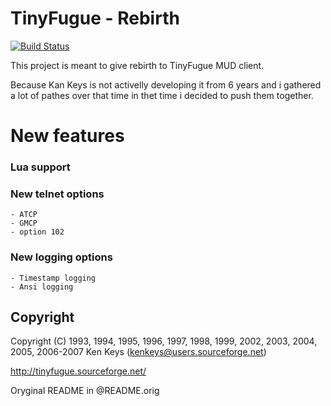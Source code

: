 TinyFugue - Rebirth
=====================

[![Build Status](https://travis-ci.org/ingwarsw/tinyfugue.svg?branch=master)](https://travis-ci.org/ingwarsw/tinyfugue)


This project is meant to give rebirth to TinyFugue MUD client.

Because Kan Keys is not activelly developing it from 6 years and i gathered a lot of pathes over that time in thet time i decided to push them together.

# New features

### Lua support

### New telnet options

	- ATCP
	- GMCP
	- option 102

### New logging options

	- Timestamp logging
	- Ansi logging

## Copyright

Copyright (C) 1993, 1994, 1995, 1996, 1997, 1998, 1999, 2002, 2003, 2004, 2005, 2006-2007 Ken Keys (kenkeys@users.sourceforge.net)

http://tinyfugue.sourceforge.net/

Oryginal README in @README.orig 
